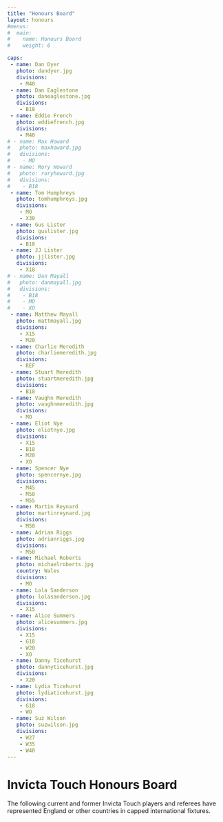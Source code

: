 ```yaml
---
title: "Honours Board"
layout: honours
#menus:
#  main:
#    name: Honours Board
#    weight: 6

caps:
 - name: Dan Dyer
   photo: dandyer.jpg
   divisions:
    - M40
 - name: Dan Eaglestone
   photo: daneaglestone.jpg
   divisions:
    - B18
 - name: Eddie French
   photo: eddiefrench.jpg
   divisions:
    - M40
# - name: Max Howard
#   photo: maxhoward.jpg
#   divisions:
#    - MO
# - name: Rory Howard
#   photo: roryhoward.jpg
#   divisions:
#    - B18
 - name: Tom Humphreys
   photo: tomhumphreys.jpg
   divisions:
    - MO
    - X30
 - name: Gus Lister
   photo: guslister.jpg
   divisions:
    - B18
 - name: JJ Lister
   photo: jjlister.jpg
   divisions:
    - X18
# - name: Dan Mayall
#   photo: danmayall.jpg
#   divisions:
#    - B18
#    - MO
#    - XO
 - name: Matthew Mayall
   photo: mattmayall.jpg
   divisions:
    - X15
    - M20
 - name: Charlie Meredith
   photo: charliemeredith.jpg
   divisions:
    - REF
 - name: Stuart Meredith
   photo: stuartmeredith.jpg
   divisions:
    - B18
 - name: Vaughn Meredith
   photo: vaughnmeredith.jpg
   divisions:
    - MO
 - name: Eliot Nye
   photo: eliotnye.jpg
   divisions:
    - X15
    - B18
    - M20
    - XO
 - name: Spencer Nye
   photo: spencernye.jpg
   divisions:
    - M45
    - M50
    - M55
 - name: Martin Reynard
   photo: martinreynard.jpg
   divisions:
    - M50
 - name: Adrian Riggs
   photo: adrianriggs.jpg
   divisions:
    - M50
 - name: Michael Roberts
   photo: michaelroberts.jpg
   country: Wales
   divisions:
    - MO
 - name: Lola Sanderson
   photo: lolasanderson.jpg
   divisions:
    - X15
 - name: Alice Summers
   photo: alicesummers.jpg
   divisions:
    - X15
    - G18
    - W20
    - XO
 - name: Danny Ticehurst
   photo: dannyticehurst.jpg
   divisions:
    - X20
 - name: Lydia Ticehurst
   photo: lydiaticehurst.jpg
   divisions:
    - G18
    - WO
 - name: Suz Wilson
   photo: suzwilson.jpg
   divisions:
    - W27
    - W35
    - W40
---
```


# Invicta Touch Honours Board
The following current and former Invicta Touch players and referees have represented England or
other countries in capped international fixtures.
